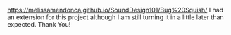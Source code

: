 https://melissamendonca.github.io/SoundDesign101/Bug%20Squish/
I had an extension for this project although I am still turning it in a little later than expected. Thank You! 
